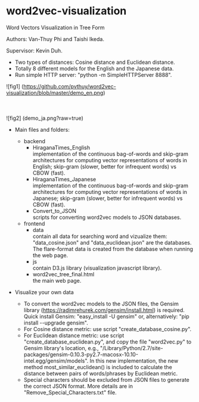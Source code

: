 # word2vec-visualization
Word Vectors Visualization in Tree Form

Authors: Van-Thuy Phi and Taishi Ikeda.

Supervisor: Kevin Duh.

- Two types of distances: Cosine distance and Euclidean distance.
- Totally 8 different models for the English and the Japanese data.
- Run simple HTTP server: "python -m SimpleHTTPServer 8888".

![fig1] (https://github.com/pvthuy/word2vec-visualization/blob/master/demo_en.png)
<br><br><br><br>
![fig2] (demo_ja.png?raw=true)

- Main files and folders:
	+ backend<br>
		+ HiraganaTimes_English<br>
			implementation of the continuous bag-of-words and skip-gram architectures for computing vector representations of words in English; skip-gram (slower, better for infrequent words) vs CBOW (fast).
		+ HiraganaTimes_Japanese<br>
			implementation of the continuous bag-of-words and skip-gram architectures for computing vector representations of words in Japanese; skip-gram (slower, better for infrequent words) vs CBOW (fast).
		+ Convert_to_JSON <br>
			scripts for converting word2vec models to JSON databases.
	+ frontend<br>
		+ data<br>
			contain all data for searching word and vizualize them: "data_cosine.json" and "data_euclidean.json" are the databases. The flare-format data is created from the database when running the web page.
		+ js<br>
			contain D3.js library (visualization javascript library).
		+ word2vec_tree_final.html<br>
			the main web page.

- Visualize your own data
	+ To convert the word2vec models to the JSON files, the Gensim library (https://radimrehurek.com/gensim/install.html) is required.
	Quick install Gensim: "easy_install -U gensim" or, alternatively: "pip install --upgrade gensim".
	+ For Cosine distance metric: use script "create_database_cosine.py".
	+ For Euclidean distance metric: use script "create_database_euclidean.py", and copy the file "word2vec.py" to Gensim library's location, e.g., "/Library/Python/2.7/site-packages/gensim-0.10.3-py2.7-macosx-10.10-intel.egg/gensim/models". In this new implementation, the new method most_similar_euclidean() is included to calculate the distance between pairs of words/phrases by Euclidean metric.
	+ Special characters should be excluded from JSON files to generate the correct JSON format. More details are in "Remove_Special_Characters.txt" file.

